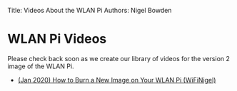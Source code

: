 Title: Videos About the WLAN Pi
Authors: Nigel Bowden

# WLAN Pi Videos

Please check back soon as we create our library of videos for the version 2 image of the WLAN Pi.

* [(Jan 2020) How to Burn a New Image on Your WLAN Pi (WiFiNigel)](https://youtu.be/sD4WlNyyWDs)

